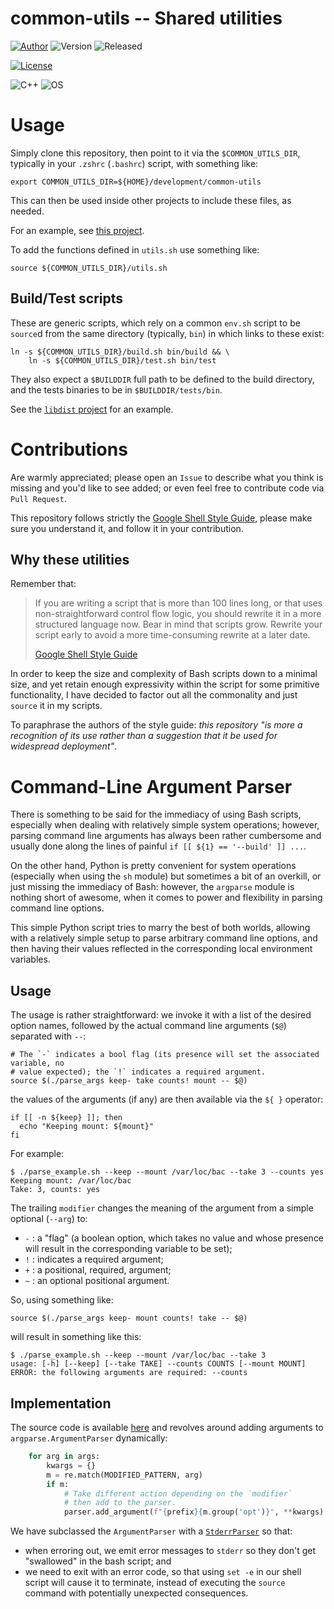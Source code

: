 # common-utils -- Shared utilities

[![Author](https://img.shields.io/badge/Author-M.%20Massenzio-green)](https://bitbucket.org/marco)
![Version](https://img.shields.io/badge/Version-0.1.2-blue)
![Released](https://img.shields.io/badge/Released-2020.12.29-green)

[![License](https://img.shields.io/badge/License-Apache%202.0-blue.svg)](https://opensource.org/licenses/Apache-2.0)

![C++](https://img.shields.io/badge/C++-17-red)
![OS](https://img.shields.io/badge/OS-Linux,%20MacOS-green)

# Usage

Simply clone this repository, then point to it via the `$COMMON_UTILS_DIR`, typically in your `.zshrc` (`.bashrc`) script, with something like:

```shell
export COMMON_UTILS_DIR=${HOME}/development/common-utils
```

This can then be used inside other projects to include these files, as needed.

For an example, see [this project](https://bitbucket.org/marco/distlib/src/799add59f13d01a7e7c7f761f298642b844af316/CMakeLists.txt#lines-9).

To add the functions defined in `utils.sh` use something like:

```shell
source ${COMMON_UTILS_DIR}/utils.sh
```

## Build/Test scripts

These are generic scripts, which rely on a common `env.sh` script to be `source`d from the same directory (typically, `bin`) in which links to these exist:

```shell
ln -s ${COMMON_UTILS_DIR}/build.sh bin/build && \
    ln -s ${COMMON_UTILS_DIR}/test.sh bin/test
```

They also expect a `$BUILDDIR` full path to be defined to the build directory, and the tests binaries to be in `$BUILDDIR/tests/bin`.

See the [`libdist` project](https://bitbucket.org/marco/distlib) for an example.

# Contributions

Are warmly appreciated; please open an `Issue` to describe what you think is missing and you'd like to see added; or even feel free to contribute code via `Pull Request`.

This repository follows strictly the [Google Shell Style Guide](https://google.github.io/styleguide/shellguide.html), please make sure you understand it, and follow it in your contribution.

## Why these utilities

Remember that:

> If you are writing a script that is more than 100 lines long, or that uses non-straightforward control flow logic, you should rewrite it in a more structured language now. Bear in mind that scripts grow. Rewrite your script early to avoid a more time-consuming rewrite at a later date.
>
> [Google Shell Style Guide](https://google.github.io/styleguide/shellguide.html)

In order to keep the size and complexity of Bash scripts down to a minimal size, and yet retain enough expressivity within the script for some primitive functionality, I have decided to factor out all the commonality and just `source` it in my scripts.

To paraphrase the authors of the style guide: *this repository "is more a recognition of its use rather than a suggestion that it be used for widespread deployment"*.


# Command-Line Argument Parser


There is something to be said for the immediacy of using Bash scripts, especially when dealing with relatively simple system operations; however, parsing command line arguments has always been rather cumbersome and usually done along the lines of painful `if [[ ${1} == '--build' ]] ...`.

On the other hand, Python is pretty convenient for system operations (especially when using the `sh` module) but sometimes a bit of an overkill, or just missing the immediacy of Bash: however, the `argparse` module is nothing short of awesome, when it comes to power and flexibility in parsing command line options.

This simple Python script tries to marry the best of both worlds, allowing with a relatively simple setup to parse arbitrary command line options, and then having their values reflected in the corresponding local environment variables.

## Usage

The usage is rather straightforward: we invoke it with a list of the desired option names, followed by the actual command line arguments (`$@`) separated with `--`:

```shell
# The `-` indicates a bool flag (its presence will set the associated variable, no
# value expected); the `!` indicates a required argument.
source $(./parse_args keep- take counts! mount -- $@)
```

the values of the arguments (if any) are then available via the `${ }` operator:

```shell
if [[ -n ${keep} ]]; then
  echo "Keeping mount: ${mount}"
fi
```

For example:

```shell
$ ./parse_example.sh --keep --mount /var/loc/bac --take 3 --counts yes
Keeping mount: /var/loc/bac
Take: 3, counts: yes
```

The trailing `modifier` changes the meaning of the argument from a simple optional (`--arg`) to:

- `-` : a "flag" (a boolean option, which takes no value and
 whose presence will result in the corresponding variable to be set);
- `!` : indicates a required argument;
- `+` : a positional, required, argument;
- `~` : an optional positional argument.

So, using something like:

```shell
source $(./parse_args keep- mount counts! take -- $@)
```

will result in something like this:

```shell
$ ./parse_example.sh --keep --mount /var/loc/bac --take 3
usage: [-h] [--keep] [--take TAKE] --counts COUNTS [--mount MOUNT]
ERROR: the following arguments are required: --counts
```

## Implementation

The source code is available [here](parse_args.py) and revolves around adding arguments to `argparse.ArgumentParser` dynamically:

```python
    for arg in args:
        kwargs = {}
        m = re.match(MODIFIED_PATTERN, arg)
        if m:
            # Take different action depending on the `modifier`
            # then add to the parser.
            parser.add_argument(f"{prefix}{m.group('opt')}", **kwargs)
```

We have subclassed the `ArgumentParser` with a [`StderrParser`](parse_args.py#lines-12) so that:

* when erroring out, we emit error messages to `stderr` so they don't get "swallowed" in the bash script; and
* we need to exit with an error code, so that using `set -e` in our shell script will cause it to terminate, instead of executing the `source` command with potentially unexpected consequences.
